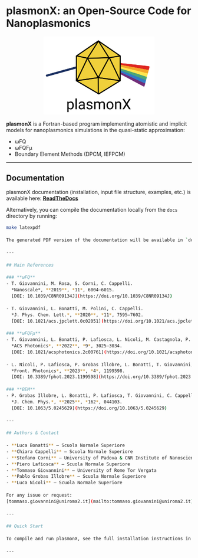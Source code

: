 # plasmonX: an Open-Source Code for Nanoplasmonics

<p align="center">
  <img src="docs/source/images/logo_name.png" alt="PlasmonX logo" width="300"/>
</p>

**plasmonX** is a Fortran-based program implementing atomistic and implicit models for nanoplasmonics simulations in the quasi-static approximation:

- ωFQ
- ωFQFμ
- Boundary Element Methods (DPCM, IEFPCM)

---

## Documentation

plasmonX documentation (installation, input file structure, examples, etc.) is available here:
**[ReadTheDocs](https://plasmonx.readthedocs.io/)**

Alternatively, you can compile the documentation locally from the `docs` directory by running:

```bash
make latexpdf

The generated PDF version of the documentation will be available in `docs/build/latex/plasmonX_documentation.pdf`.

---

## Main References

### **ωFQ**
- T. Giovannini, M. Rosa, S. Corni, C. Cappelli.
  *Nanoscale*, **2019**, *11*, 6004–6015.
  [DOI: 10.1039/C8NR09134J](https://doi.org/10.1039/C8NR09134J)

- T. Giovannini, L. Bonatti, M. Polini, C. Cappelli.
  *J. Phys. Chem. Lett.*, **2020**, *11*, 7595–7602.
  [DOI: 10.1021/acs.jpclett.0c02051](https://doi.org/10.1021/acs.jpclett.0c02051)

### **ωFQFμ**
- T. Giovannini, L. Bonatti, P. Lafiosca, L. Nicoli, M. Castagnola, P. Grobas Illobre, S. Corni, C. Cappelli.
  *ACS Photonics*, **2022**, *9*, 3025–3034.
  [DOI: 10.1021/acsphotonics.2c00761](https://doi.org/10.1021/acsphotonics.2c00761)

- L. Nicoli, P. Lafiosca, P. Grobas Illobre, L. Bonatti, T. Giovannini, C. Cappelli.
  *Front. Photonics*, **2023**, *4*, 1199598.
  [DOI: 10.3389/fphot.2023.1199598](https://doi.org/10.3389/fphot.2023.1199598)

### **BEM**
- P. Grobas Illobre, L. Bonatti, P. Lafiosca, T. Giovannini, C. Cappelli.
  *J. Chem. Phys.*, **2025**, *162*, 044103.
  [DOI: 10.1063/5.0245629](https://doi.org/10.1063/5.0245629)

---

## Authors & Contact

- **Luca Bonatti** – Scuola Normale Superiore
- **Chiara Cappelli** – Scuola Normale Superiore
- **Stefano Corni** – University of Padova & CNR Institute of Nanoscience, Modena, Italy
- **Piero Lafiosca** – Scuola Normale Superiore
- **Tommaso Giovannini** – University of Rome Tor Vergata 
- **Pablo Grobas Illobre** – Scuola Normale Superiore
- **Luca Nicoli** – Scuola Normale Superiore

For any issue or request:
[tommaso.giovannini@uniroma2.it](mailto:tommaso.giovannini@uniroma2.it)

---

## Quick Start

To compile and run plasmonX, see the full installation instructions in the [documentation](https://plasmonx.readthedocs.io/) (under construction).

---
